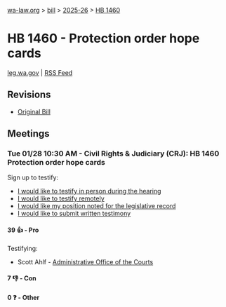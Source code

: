 [wa-law.org](/) > [bill](/bill/) > [2025-26](/bill/2025-26/) > [HB 1460](/bill/2025-26/hb/1460/)

# HB 1460 - Protection order hope cards
[leg.wa.gov](https://app.leg.wa.gov/billsummary?BillNumber=1460&Year=2025&Initiative=false) | [RSS Feed](./rss.xml)

## Revisions
* [Original Bill](1/)

## Meetings
### Tue 01/28 10:30 AM - Civil Rights & Judiciary (CRJ): HB 1460 Protection order hope cards
Sign up to testify:
* [I would like to testify in person during the hearing](https://app.leg.wa.gov/csi/Testifier/Add?chamber=House&mId=32614&aId=162233&caId=25078&tId=1)
* [I would like to testify remotely](https://app.leg.wa.gov/csi/Testifier/Add?chamber=House&mId=32614&aId=162233&caId=25078&tId=2)
* [I would like my position noted for the legislative record](https://app.leg.wa.gov/csi/Testifier/Add?chamber=House&mId=32614&aId=162233&caId=25078&tId=3)
* [I would like to submit written testimony](https://app.leg.wa.gov/csi/Testifier/Add?chamber=House&mId=32614&aId=162233&caId=25078&tId=4)

#### 39 👍 - Pro
Testifying:
* Scott Ahlf - [Administrative Office of the Courts](/org/administrative_office_of_the_courts/)

#### 7 👎 - Con

#### 0 ❓ - Other
